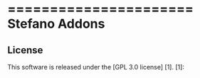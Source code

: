 ======================
Stefano Addons
======================

License
-------
This software is released under the [GPL 3.0 license] [1].
[1]: 

